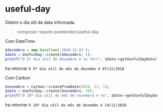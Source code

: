# useful-day
Obtém o dia útil da data informada.

> composer require preetender/useful-day

Com DateTime:

```php
$dezembro = new DateTime('2018-12-01');
$date = UsefulDay::create($dezembro, 5);
printf("O 5º dia util de dezembro é %s <hr>", $date->getUsefulDayDate('d/m/Y'));
```

Ira retornar
`O 5º dia util do mês de dezembo é 07/12/2018`

Com Carbon

```php
$novembro = Carbon::createFromDate(2018, 11, 1);
$date = UsefulDay::create($novembro, 10);
printf("O 10º dia util do mês de novembro é %s", $date->getUsefulDayDate('d/m/Y'));
```

Ira retornar
`O 10º dia util do mês de dezembo é 14/11/2018`
